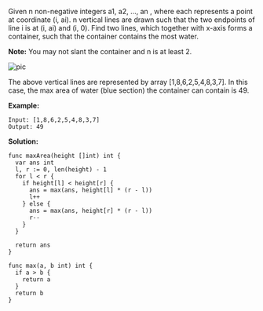 Given n non-negative integers a1, a2, ..., an , where each represents a point at coordinate (i, ai). n vertical lines are drawn such that the two endpoints of line i is at (i, ai) and (i, 0). Find two lines, which together with x-axis forms a container, such that the container contains the most water.

**Note:** You may not slant the container and n is at least 2.

![pic](https://s3-lc-upload.s3.amazonaws.com/uploads/2018/07/17/question_11.jpg) 

The above vertical lines are represented by array [1,8,6,2,5,4,8,3,7]. In this case, the max area of water (blue section) the container can contain is 49.


**Example:**
```
Input: [1,8,6,2,5,4,8,3,7]
Output: 49
```

**Solution:**

```golang
func maxArea(height []int) int {
  var ans int
  l, r := 0, len(height) - 1
  for l < r {
    if height[l] < height[r] {
      ans = max(ans, height[l] * (r - l))
      l++
    } else {
      ans = max(ans, height[r] * (r - l))
      r--
    }
  }

  return ans
}

func max(a, b int) int {
  if a > b {
    return a
  }
  return b
}
```
